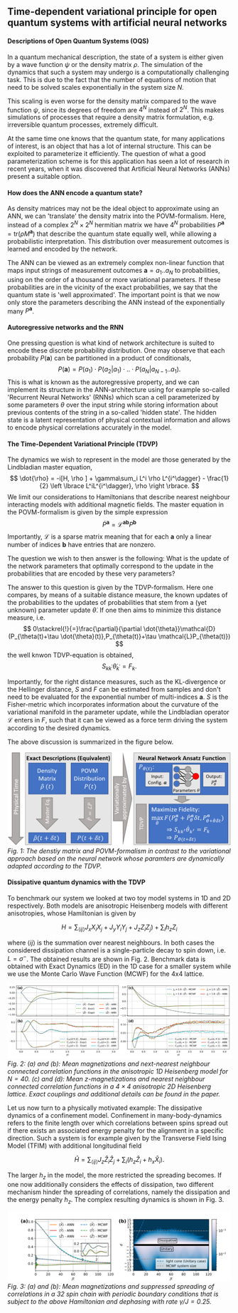 ## Time-dependent variational principle for open quantum systems with artificial neural networks

#### Descriptions of Open Quantum Systems (OQS)

In a quantum mechanical description, the state of a system is either given by a wave function $\psi$ or the density matrix $\rho$. The simulation of the dynamics that such a system may undergo is a computationally challenging task. This is due to the fact that the number of equations of motion that need to be solved scales exponentially in the system size $N$.

This scaling is even worse for the density matrix compared to the wave function $\psi$, since its degrees of freedom are $4^N$ instead of $2^N$. This makes simulations of processes that require a density matrix formulation, e.g. irreversible quantum processes, extremely difficult.

At the same time one knows that the quantum state, for many applications of interest, is an object that has a lot of internal structure. This can be exploited to parameterize it efficiently. The question of what a good parameterization scheme is for this application has seen a lot of research in recent years, when it was discovered that Artificial Neural Networks (ANNs) present a suitable option.

#### How does the ANN encode a quantum state?
As density matrices may not be the ideal object to approximate using an ANN, we can 'translate' the density matrix into the POVM-formalism. Here, instead of a complex $2^N\times 2^N$ hermitian matrix we have $4^N$ probabilities $P^\textbf{a}=\mathrm{tr}(\rho M^\textbf{a})$ that describe the quantum state equally well, while allowing a probabilistic interpretation. This distribution over measurement outcomes is learned and encoded by the network.

The ANN can be viewed as an extremely complex non-linear function that maps input strings of measurement outcomes $\textbf{a}=a_1..a_N$ to probabilities, using on the order of a thousand or more variational parameters. If these probabilities are in the vicinity of the exact probabilities, we say that the quantum state is 'well approximated'. The important point is that we now only store the parameters describing the ANN instead of the exponentially many $P^\textbf{a}$.

#### Autoregressive networks and the RNN
One pressing question is what kind of network architecture is suited to encode these discrete probability distribution. One may observe that each probability $P(\textbf{a})$ can be partitioned in a product of conditionals,
$$
P(\textbf{a}) = P(a_1)\cdot P(a_2|a_1)\cdot..\cdot P(a_N|a_{N-1}..a_1).
$$
This is what is known as the autoregressive property, and we can implement its structure in the ANN-architecture using for example so-called 'Recurrent Neural Networks' (RNNs) which scan a cell parameterized by some parameters $\theta$ over the input string while storing information about previous contents of the string in a so-called 'hidden state'. The hidden state is a latent representation of physical contextual information and allows to encode physical correlations accurately in the model.

#### The Time-Dependent Variational Principle (TDVP)
The dynamics we wish to represent in the model are those generated by the Lindbladian master equation,
$$
\dot{\rho} = -i[H, \rho ] + \gamma\sum_i L^i \rho L^{i^\dagger} - \frac{1}{2} \left \lbrace L^iL^{i^\dagger}, \rho \right \rbrace.
$$
We limit our considerations to Hamiltonians that describe nearest neighbour interacting models with additional magnetic fields. The master equation in the POVM-formalism is given by the simple expression
$$
\dot{P}^\textbf{a} = \mathcal{L}^\textbf{ab}P^\textbf{b}
$$
Importantly, $\mathcal{L}$ is a sparse matrix meaning that for each $\textbf{a}$ only a linear number of indices $\mathbf{b}$ have entries that are nonzero.

The question we wish to then answer is the following: What is the update of the network parameters that optimally correspond to the update in the probabilities that are encoded by these very parameters?

The answer to this question is given by the TDVP-formalism. Here one compares, by means of a suitable distance measure, the known updates of the probabilities to the updates of probabilities that stem from a (yet unknown) parameter update $\dot{\theta}$. If one then aims to minimize this distance measure, i.e.
$$
0\stackrel{!}{=}\frac{\partial}{\partial \dot{\theta}}\mathcal{D}(P_{\theta(t)+\tau \dot{\theta}(t)},P_{\theta(t)}+\tau \mathcal{L}P_{\theta(t)})
$$
the well knwon TDVP-equation is obtained,
$$
S_{kk^\prime}\dot{\theta}_{k^\prime}=F_k.
$$

Importantly, for the right distance measures, such as the KL-divergence or the Hellinger distance, $S$ and $F$ can be estimated from samples and don't need to be evaluated for the exponential number of multi-indices $\textbf{a}$. $S$ is the Fisher-metric which incorporates information about the curvature of the variational manifold in the parameter update, while the Lindbladian operator $\mathcal{L}$ enters in $F$, such that it can be viewed as a force term driving the system according to the desired dynamics.

The above discussion is summarized in the figure below.

![The denstiy matrix and POVM-formalism in contrast to the variational approach based on the neural network whose paramters are dynamically adapted according to the TDVP.](Fig1.png)
*Fig. 1: The denstiy matrix and POVM-formalism in contrast to the variational approach based on the neural network whose paramters are dynamically adapted according to the TDVP.*

#### Dissipative quantum dynamics with the TDVP
To benchmark our system we looked at two toy model systems in 1D and 2D respectively. Both models are anisotropic Heisenberg models with different anisotropies, whose Hamiltonian is given by

$$H = \sum_{\langle ij \rangle} J_x X_i X_j + J_y Y_i Y_j + J_z Z_i Z_j) + \sum_i h_z Z_i $$

where $\langle ij \rangle$ is the summation over nearest neighbours. In both cases the considered dissipation channel is a single-particle decay to spin down, i.e. $L=\sigma^-$.
The obtained results are shown in Fig. 2. Benchmark data is obtained with Exact Dynamics (ED) in the 1D case for a smaller system while we use the Monte Carlo Wave Function (MCWF) for the 4x4 lattice.

![Fig. 2: (_a_) and (_b_): Mean magnetizations and next-nearest neighbour connected correlation functions in the anisotropic 1D Heisenberg model for $N=40$. (_c_) and (_d_): Mean $z$-magnetizations and nearest neighbour connected correlation functions in a $4\times 4$ anisotropic 2D Heisenberg lattice.](Fig2.png)
*Fig. 2: (_a_) and (_b_): Mean magnetizations and next-nearest neighbour connected correlation functions in the anisotropic 1D Heisenberg model for $N=40$. (_c_) and (_d_): Mean $z$-magnetizations and nearest neighbour connected correlation functions in a $4\times 4$ anisotropic 2D Heisenberg lattice. Exact couplings and additional details can be found in the paper.*

Let us now turn to a physically motivated example: The dissipative dynamics of a confinement model. Confinement in many-body-dynamics refers to the finite length over which correlations between spins spread out if there exists an associated energy penalty for the alignment in a specific direction. Such a system is for example given by the Transverse Field Ising Model (TFIM) with additional longitudinal field

$$\hat H = \sum_{\langle ij\rangle}  J_z \hat Z_i \hat Z_j + \sum_i \left( h_z \hat Z_i + h_x \hat X_i \right).$$


The larger $h_z$ in the model, the more restricted the spreading becomes. If one now additionally considers the effects of dissipation, two different mechanism hinder the spreading of correlations, namely the dissipation and the energy penalty $h_z$. The complex resulting dynamics is shown in Fig. 3.

![Fig. 3: (_a_) and (_b_): Mean magnetizations and suppressed spreading of correlations in a 32 spin chain with periodic boundary conditions that is subject to the above Hamiltonian and dephasing with rate $\gamma/J = 0.25$.](Fig3.png)
*Fig. 3: (_a_) and (_b_): Mean magnetizations and suppressed spreading of correlations in a 32 spin chain with periodic boundary conditions that is subject to the above Hamiltonian and dephasing with rate $\gamma/J = 0.25$.*
